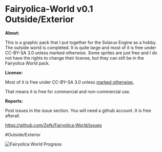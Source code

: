 # Fairyolica-World v0.1 Outside/Exterior

**About:**

This is a graphic pack that I put together for the Solarus Engine as a hobby. The outside world is completed. It is quite large and most of it is free under CC-BY-SA 3.0 unless marked otherwise. Some sprites are just free and I do not have the rights to change their license, but they can still be in the Fairyolica World pack.

**License:** 

Most of it is free under CC-BY-SA 3.0 unless [marked otherwise.](https://github.com/Zefk/Fairyolica-World/blob/master/LICENSE.md)

That means it is free for commercial and non-commercial use.

**Reports:**

Post issues in the issue section. You will need a github account. It is free afterall.

https://github.com/Zefk/Fairyolica-World/issues

#Outside/Exterior

![Fairyolica World Progress](http://s33.postimg.org/5vwatpy6n/Fairyolica_World_tiles.png)
